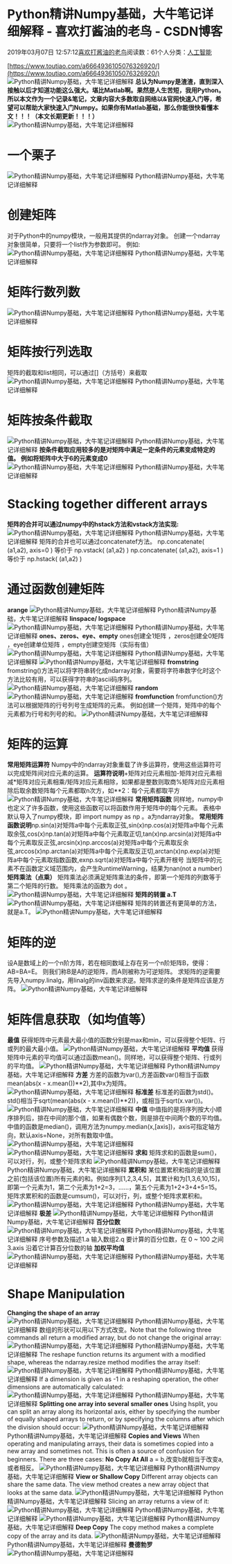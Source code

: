 
# Python精讲Numpy基础，大牛笔记详细解释 - 喜欢打酱油的老鸟 - CSDN博客


2019年03月07日 12:57:12[喜欢打酱油的老鸟](https://me.csdn.net/weixin_42137700)阅读数：61个人分类：[人工智能																](https://blog.csdn.net/weixin_42137700/article/category/7820233)


[https://www.toutiao.com/a6664936105076326920/](https://www.toutiao.com/a6664936105076326920/)
![Python精讲Numpy基础，大牛笔记详细解释](http://p9.pstatp.com/large/dfic-imagehandler/b5c30a62-1aaa-42b5-b960-2761f20606b9)
**总认为Numpy是渣渣，直到深入接触以后才知道功能这么强大。堪比Matlab啊。果然是人生苦短，我用Python。所以本文作为一个记录&笔记，文章内容大多数取自网络以&官网快速入门等，希望可以帮助大家快速入门Numpy。如果你有Matlab基础，那么你能很快看懂本文！！！（本文长期更新！！！）**
![Python精讲Numpy基础，大牛笔记详细解释](http://p1.pstatp.com/large/pgc-image/ce8530028a14495aa3023c3975c8e67c)

# 一个栗子
![Python精讲Numpy基础，大牛笔记详细解释](http://p3.pstatp.com/large/pgc-image/362bffebb62140ae81e1e33452d4fc0e)
Python精讲Numpy基础，大牛笔记详细解释
# 创建矩阵
对于Python中的numpy模块，一般用其提供的ndarray对象。 创建一个ndarray对象很简单，只要将一个list作为参数即可。 例如:
![Python精讲Numpy基础，大牛笔记详细解释](http://p1.pstatp.com/large/pgc-image/8b01e106e7e345468f07ade5c7035065)
Python精讲Numpy基础，大牛笔记详细解释
# 矩阵行数列数
![Python精讲Numpy基础，大牛笔记详细解释](http://p3.pstatp.com/large/pgc-image/83a840192c614b99807302a158b6eab7)
Python精讲Numpy基础，大牛笔记详细解释
# 矩阵按行列选取
矩阵的截取和list相同，可以通过[]（方括号）来截取
![Python精讲Numpy基础，大牛笔记详细解释](http://p9.pstatp.com/large/pgc-image/652a8cf97ef74f4e8b74f4ee740de56b)
Python精讲Numpy基础，大牛笔记详细解释
# 矩阵按条件截取
![Python精讲Numpy基础，大牛笔记详细解释](http://p1.pstatp.com/large/pgc-image/1c23d511776a4be1a666bc67c3bcf800)
Python精讲Numpy基础，大牛笔记详细解释
**按条件截取应用较多的是对矩阵中满足一定条件的元素变成特定的值。 例如将矩阵中大于6的元素变成0**
![Python精讲Numpy基础，大牛笔记详细解释](http://p9.pstatp.com/large/pgc-image/640fdff2154846b389aaeb09d92bc531)
Python精讲Numpy基础，大牛笔记详细解释
# Stacking together different arrays
**矩阵的合并可以通过numpy中的hstack方法和vstack方法实现:**
![Python精讲Numpy基础，大牛笔记详细解释](http://p1.pstatp.com/large/pgc-image/720c0d5b40c34fc2bd69a285afd95302)
Python精讲Numpy基础，大牛笔记详细解释
矩阵的合并也可以通过concatenatef方法。
np.concatenate( (a1,a2), axis=0 ) 等价于 np.vstack( (a1,a2) )
np.concatenate( (a1,a2), axis=1 ) 等价于 np.hstack( (a1,a2) )
# 通过函数创建矩阵
**arange**
![Python精讲Numpy基础，大牛笔记详细解释](http://p3.pstatp.com/large/pgc-image/6dc148a8de6d4c41b74df6afbbea257b)
Python精讲Numpy基础，大牛笔记详细解释
**linspace/ logspace**
![Python精讲Numpy基础，大牛笔记详细解释](http://p1.pstatp.com/large/pgc-image/cc6525c0bff54f64ba3751c55d9ec1eb)
Python精讲Numpy基础，大牛笔记详细解释
**ones、zeros、eye、empty**
ones创建全1矩阵 ，zeros创建全0矩阵 ，eye创建单位矩阵 ，empty创建空矩阵（实际有值）
![Python精讲Numpy基础，大牛笔记详细解释](http://p1.pstatp.com/large/pgc-image/d8943a63d8bd4e62adb9f2d74af4c3fb)
Python精讲Numpy基础，大牛笔记详细解释
![Python精讲Numpy基础，大牛笔记详细解释](http://p1.pstatp.com/large/pgc-image/c392fe95373a4b6a88dc435bc0e031a9)
**fromstring**
fromstring()方法可以将字符串转化成ndarray对象，需要将字符串数字化时这个方法比较有用，可以获得字符串的ascii码序列。
![Python精讲Numpy基础，大牛笔记详细解释](http://p1.pstatp.com/large/pgc-image/d29e22fb500c4f0c97c7c5497f0bde02)
**random**
![Python精讲Numpy基础，大牛笔记详细解释](http://p1.pstatp.com/large/pgc-image/3623192e2dca4394a46a0fba42c75867)
**fromfunction**
fromfunction()方法可以根据矩阵的行号列号生成矩阵的元素。 例如创建一个矩阵，矩阵中的每个元素都为行号和列号的和。
![Python精讲Numpy基础，大牛笔记详细解释](http://p3.pstatp.com/large/pgc-image/9378a66908d4420fb82e9e2da28d4fa3)

# 矩阵的运算
**常用矩阵运算符**
Numpy中的ndarray对象重载了许多运算符，使用这些运算符可以完成矩阵间对应元素的运算。
**运算符说明**+矩阵对应元素相加-矩阵对应元素相减*矩阵对应元素相乘/矩阵对应元素相除，如果都是整数则取商%矩阵对应元素相除后取余数矩阵每个元素都取n次方，如**2：每个元素都取平方
![Python精讲Numpy基础，大牛笔记详细解释](http://p1.pstatp.com/large/pgc-image/ddf661392e1745a78174f190b53373c4)
**常用矩阵函数**
同样地，numpy中也定义了许多函数，使用这些函数可以将函数作用于矩阵中的每个元素。 表格中默认导入了numpy模块，即 import numpy as np 。a为ndarray对象。
**常用矩阵函数说明**np.sin(a)对矩阵a中每个元素取正弦,sin(x)np.cos(a)对矩阵a中每个元素取余弦,cos(x)np.tan(a)对矩阵a中每个元素取正切,tan(x)np.arcsin(a)对矩阵a中每个元素取反正弦,arcsin(x)np.arccos(a)对矩阵a中每个元素取反余弦,arccos(x)np.arctan(a)对矩阵a中每个元素取反正切,arctan(x)np.exp(a)对矩阵a中每个元素取指数函数,exnp.sqrt(a)对矩阵a中每个元素开根号
当矩阵中的元素不在函数定义域范围内，会产生RuntimeWarning，结果为nan(not a number)
**矩阵乘法（点乘）**
矩阵乘法必须满足矩阵乘法的条件，即第一个矩阵的列数等于第二个矩阵的行数。 矩阵乘法的函数为 dot 。
![Python精讲Numpy基础，大牛笔记详细解释](http://p1.pstatp.com/large/pgc-image/26dca58fd34a4edda4be7bb4909989a3)
**矩阵的转置 a.T**
![Python精讲Numpy基础，大牛笔记详细解释](http://p3.pstatp.com/large/pgc-image/b0c8b10cab4d4c4b81563600177aa440)
矩阵的转置还有更简单的方法，就是a.T。
![Python精讲Numpy基础，大牛笔记详细解释](http://p9.pstatp.com/large/pgc-image/4b85fb2c589041d09dc47710a35b4232)

# 矩阵的逆
设A是数域上的一个n阶方阵，若在相同数域上存在另一个n阶矩阵B，使得： AB=BA=E。 则我们称B是A的逆矩阵，而A则被称为可逆矩阵。
求矩阵的逆需要先导入numpy.linalg，用linalg的inv函数来求逆。矩阵求逆的条件是矩阵应该是方阵。
![Python精讲Numpy基础，大牛笔记详细解释](http://p1.pstatp.com/large/pgc-image/4de775828968403792ce2e77790fc704)

# 矩阵信息获取（如均值等）
**最值**
获得矩阵中元素最大最小值的函数分别是max和min，可以获得整个矩阵、行或列的最大最小值。
![Python精讲Numpy基础，大牛笔记详细解释](http://p3.pstatp.com/large/pgc-image/6b015cfd15d444e88ee24c53f7317a30)
**平均值**
获得矩阵中元素的平均值可以通过函数mean()。同样地，可以获得整个矩阵、行或列的平均值。
![Python精讲Numpy基础，大牛笔记详细解释](http://p3.pstatp.com/large/pgc-image/a0e2845b9e844378a03d44cadd564c68)
Python精讲Numpy基础，大牛笔记详细解释
**方差**
方差的函数为var(),方差函数var()相当于函数mean(abs(x - x.mean())**2),其中x为矩阵。
![Python精讲Numpy基础，大牛笔记详细解释](http://p3.pstatp.com/large/pgc-image/0c6a31815ec64384b0a1ab0275d8e839)
**标准差**
标准差的函数为std()。 std()相当于sqrt(mean(abs(x - x.mean())**2))，或相当于sqrt(x.var())。
![Python精讲Numpy基础，大牛笔记详细解释](http://p1.pstatp.com/large/pgc-image/ad2c5415dba648d1998f9843cfbdf594)
**中值**
中值指的是将序列按大小顺序排列后，排在中间的那个值，如果有偶数个数，则是排在中间两个数的平均值。中值的函数是median()，调用方法为numpy.median(x,[axis])，axis可指定轴方向，默认axis=None，对所有数取中值。
![Python精讲Numpy基础，大牛笔记详细解释](http://p1.pstatp.com/large/pgc-image/aa8c109203454c2fb279e9ddc54f108a)
![Python精讲Numpy基础，大牛笔记详细解释](http://p1.pstatp.com/large/pgc-image/66f4237deab24347a443ee607f6569c0)
**求和**
矩阵求和的函数是sum()，可以对行，列，或整个矩阵求和
![Python精讲Numpy基础，大牛笔记详细解释](http://p9.pstatp.com/large/pgc-image/2398e263fb9e416d9f7f99a86625a57e)
Python精讲Numpy基础，大牛笔记详细解释
**累积和**
某位置累积和指的是该位置之前(包括该位置)所有元素的和。例如序列[1,2,3,4,5]，其累计和为[1,3,6,10,15]，即第一个元素为1，第二个元素为1+2=3，……，第五个元素为1+2+3+4+5=15。矩阵求累积和的函数是cumsum()，可以对行，列，或整个矩阵求累积和。
![Python精讲Numpy基础，大牛笔记详细解释](http://p1.pstatp.com/large/pgc-image/8d8036ecfd0e4422a4a5c35e9a9b852c)
Python精讲Numpy基础，大牛笔记详细解释
**极差**
![Python精讲Numpy基础，大牛笔记详细解释](http://p1.pstatp.com/large/pgc-image/875c2e4315914687856b298b536abaeb)
Python精讲Numpy基础，大牛笔记详细解释
**百分位数**
![Python精讲Numpy基础，大牛笔记详细解释](http://p3.pstatp.com/large/pgc-image/b7731622b4ed49f99affb7696d92248c)
Python精讲Numpy基础，大牛笔记详细解释
序号参数及描述1.a 输入数组2.q 要计算的百分位数，在 0 ~ 100 之间3.axis 沿着它计算百分位数的轴
**加权平均值**
![Python精讲Numpy基础，大牛笔记详细解释](http://p3.pstatp.com/large/pgc-image/d95a119e85fb487b9a98c28d53a123c8)
Python精讲Numpy基础，大牛笔记详细解释
# Shape Manipulation
**Changing the shape of an array**
![Python精讲Numpy基础，大牛笔记详细解释](http://p1.pstatp.com/large/pgc-image/8ab16594978a4e169e52f562e8ee2281)
Python精讲Numpy基础，大牛笔记详细解释
数组的形状可以用以下方式改变。Note that the following three commands all return a modified array, but do not change the original array:
![Python精讲Numpy基础，大牛笔记详细解释](http://p3.pstatp.com/large/pgc-image/b54622e1a1804b6eace189c681bd75be)
Python精讲Numpy基础，大牛笔记详细解释
The reshape function returns its argument with a modified shape, whereas the ndarray.resize method modifies the array itself:
![Python精讲Numpy基础，大牛笔记详细解释](http://p1.pstatp.com/large/pgc-image/bfcbe0f418d74ecab066dcdadc720432)
Python精讲Numpy基础，大牛笔记详细解释
If a dimension is given as -1 in a reshaping operation, the other dimensions are automatically calculated:
![Python精讲Numpy基础，大牛笔记详细解释](http://p1.pstatp.com/large/pgc-image/8f1e980fc9114ac7b31dcee09641df7b)
Python精讲Numpy基础，大牛笔记详细解释
**Splitting one array into several smaller ones**
Using hsplit, you can split an array along its horizontal axis, either by specifying the number of equally shaped arrays to return, or by specifying the columns after which the division should occur:
![Python精讲Numpy基础，大牛笔记详细解释](http://p1.pstatp.com/large/pgc-image/06ce821933be40baae765b5d658b2544)
Python精讲Numpy基础，大牛笔记详细解释
**Copies and Views**
When operating and manipulating arrays, their data is sometimes copied into a new array and sometimes not. This is often a source of confusion for beginners. There are three cases:
**No Copy At All**
a = b,改变b就相当于改变a,或者相反。
![Python精讲Numpy基础，大牛笔记详细解释](http://p9.pstatp.com/large/pgc-image/d63565008ac941bab7c07f93ba81faab)
Python精讲Numpy基础，大牛笔记详细解释
**View or Shallow Copy**
Different array objects can share the same data. The view method creates a new array object that looks at the same data.
![Python精讲Numpy基础，大牛笔记详细解释](http://p1.pstatp.com/large/pgc-image/230b82a60504463fbf9648a98d76ef46)
Python精讲Numpy基础，大牛笔记详细解释
Slicing an array returns a view of it:
![Python精讲Numpy基础，大牛笔记详细解释](http://p1.pstatp.com/large/pgc-image/a60039d0cb4349c8a5127e4f3bea3ed8)
Python精讲Numpy基础，大牛笔记详细解释
![Python精讲Numpy基础，大牛笔记详细解释](http://p3.pstatp.com/large/pgc-image/a1b2cd63cebb4632b8ade248cce45f91)
Python精讲Numpy基础，大牛笔记详细解释
**Deep Copy**
The copy method makes a complete copy of the array and its data.
![Python精讲Numpy基础，大牛笔记详细解释](http://p3.pstatp.com/large/pgc-image/203a78ab08e241dca3a59d924f3a53ec)
Python精讲Numpy基础，大牛笔记详细解释
**曼德勃罗**
![Python精讲Numpy基础，大牛笔记详细解释](http://p1.pstatp.com/large/pgc-image/84cc061922e941ad885085a75eb341d3)

